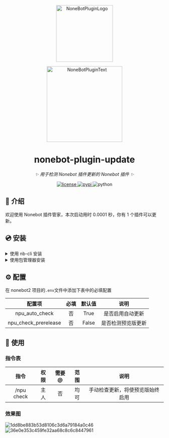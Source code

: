 <div align="center">
  <a href="https://v2.nonebot.dev/store"><img src="https://github.com/A-kirami/nonebot-plugin-template/blob/resources/nbp_logo.png" width="180" height="180" alt="NoneBotPluginLogo"></a>
  <br>
  <p><img src="https://github.com/A-kirami/nonebot-plugin-template/blob/resources/NoneBotPlugin.svg" width="240" alt="NoneBotPluginText"></p>
</div>

<div align="center">

# nonebot-plugin-update

_✨ 用于检测 Nonebot 插件更新的 Nonebot 插件 ✨_

<a href="./LICENSE">
    <img src="https://img.shields.io/github/license/owner/nonebot-plugin-update.svg" alt="license">
</a>
<a href="https://pypi.python.org/pypi/nonebot-plugin-update">
    <img src="https://img.shields.io/pypi/v/nonebot-plugin-update.svg" alt="pypi">
</a>
<img src="https://img.shields.io/badge/python-3.8+-blue.svg" alt="python">

</div>

## 📖 介绍

欢迎使用 Nonebot 插件管家，本次启动用时 0.0001 秒，你有 1 个插件可以更新。

## 💿 安装

<details>
<summary>使用 nb-cli 安装</summary>
在 nonebot2 项目的根目录下打开命令行, 输入以下指令即可安装

    nb plugin install nonebot-plugin-update

</details>

<details>
<summary>使用包管理器安装</summary>
在 nonebot2 项目的插件目录下, 打开命令行, 根据你使用的包管理器, 输入相应的安装命令

<details>
<summary>pip</summary>

    pip install nonebot-plugin-update

</details>
<details>
<summary>pdm</summary>

    pdm add nonebot-plugin-update

</details>
<details>
<summary>poetry</summary>

    poetry add nonebot-plugin-update

</details>
<details>
<summary>conda</summary>

    conda install nonebot-plugin-update

</details>

打开 nonebot2 项目根目录下的 `pyproject.toml` 文件, 在 `[tool.nonebot]` 部分追加写入

    plugins = ["nonebot_plugin_update"]

</details>

## ⚙️ 配置

在 nonebot2 项目的`.env`文件中添加下表中的必填配置

|        配置项        | 必填 | 默认值 |        说明        |
| :------------------: | :--: | :----: | :----------------: |
|    npu_auto_check    |  否  |  True  |  是否启用自动更新  |
| npu_check_prerelease |  否  | False  | 是否检测预览版更新 |

## 🎉 使用

### 指令表

|    指令    | 权限 | 需要@ | 范围 |               说明               |
| :--------: | :--: | :---: | :--: | :------------------------------: |
| /npu check | 主人 |  否   | 均可 | 手动检查更新，将使预览版始终启用 |

### 效果图

![1dd8be883b53d8106c3d6a79184a0c46](https://github.com/Aunly/nonebot-plugin-update/assets/59153990/9800fae3-e96b-49df-b26f-2cbdf4aa79f7)
![36e0e353c459fe32aa68c8c6c8447961](https://github.com/Aunly/nonebot-plugin-update/assets/59153990/0d39b706-fd07-497d-a505-122fd9523eb2)
